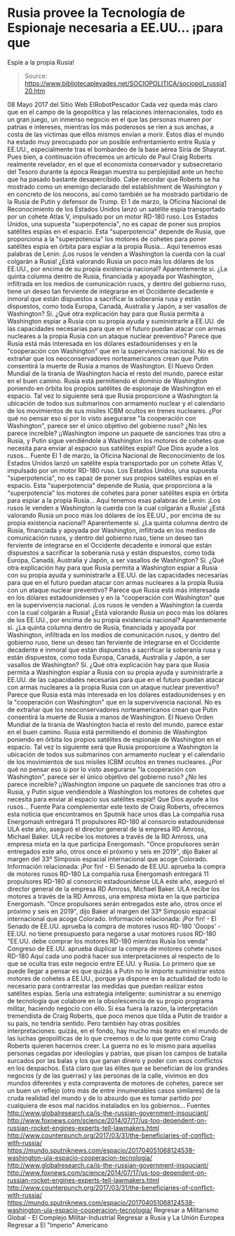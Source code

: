 # Rusia provee la Tecnología de Espionaje necesaria a EE.UU... ¡para que 
Espíe a la propia Rusia!

> Source: https://www.bibliotecapleyades.net/SOCIOPOLITICA/sociopol_russia120.htm

08 Mayo 2017
del Sitio Web ElRobotPescador
Cada vez queda más claro que en el campo de la geopolítica y las relaciones internacionales, todo es un gran juego, un inmenso negocio en el que las personas mueren por patrias e intereses, mientras los más poderosos se ríen a sus anchas, a costa de las víctimas que ellos mismos envían a morir. Estos días el mundo ha estado muy preocupado por un posible enfrentamiento entre Rusia y EE.UU., especialmente tras el bombardeo de la base aérea Siria de Shayrat. Pues bien, a continuación ofrecemos un artículo de Paul Craig Roberts realmente revelador, en el que el economista conservador y subsecretario del Tesoro durante la época Reagan muestra su perplejidad ante un hecho que ha pasado bastante desapercibido. Cabe recordar que Roberts se ha mostrado como un enemigo declarado del establishment de Washington y en concreto de los neocons, así como también se ha mostrado partidario de la Rusia de Putin y defensor de Trump.
El 1 de marzo, la Oficina Nacional de Reconocimiento de los Estados Unidos lanzó un satélite espía transportado por un cohete Atlas V, impulsado por un motor RD-180 ruso. Los Estados Unidos, una supuesta "superpotencia", no es capaz de poner sus propios satélites espías en el espacio. Esta "superpotencia" depende de Rusia, que proporciona a la "superpotencia" los motores de cohetes para poner satélites espía en órbita para espiar a la propia Rusia... Aquí tenemos esas palabras de Lenin: ¡Los rusos le venden a Washington la cuerda con la cual colgarán a Rusia! ¿Está valorando Rusia un poco más los dólares de los EE.UU., por encima de su propia existencia nacional? Aparentemente si. ¿La quinta columna dentro de Rusia, financiada y apoyada por Washington, infiltrada en los medios de comunicación rusos, y dentro del gobierno ruso, tiene un deseo tan ferviente de integrarse en el Occidente decadente e inmoral que están dispuestos a sacrificar la soberanía rusa y están dispuestos, como toda Europa, Canadá, Australia y Japón, a ser vasallos de Washington? Sí. ¿Qué otra explicación hay para que Rusia permita a Washington espiar a Rusia con su propia ayuda y suministrarle a EE.UU. de las capacidades necesarias para que en el futuro puedan atacar con armas nucleares a la propia Rusia con un ataque nuclear preventivo? Parece que Rusia está más interesada en los dólares estadounidenses y en la "cooperación con Washington" que en la supervivencia nacional. No es de extrañar que los neoconservadores norteamericanos crean que Putin consentirá la muerte de Rusia a manos de Washington. El Nuevo Orden Mundial de la tiranía de Washington hacia el resto del mundo, parece estar en el buen camino. Rusia está permitiendo el dominio de Washington poniendo en órbita los propios satélites de espionaje de Washington en el espacio. Tal vez lo siguiente será que Rusia proporcione a Washington la ubicación de todos sus submarinos con armamento nuclear y el calendario de los movimientos de sus misiles ICBM ocultos en trenes nucleares. ¿Por qué no pensar eso si por lo visto asegurarse "la cooperación con Washington", parece ser el único objetivo del gobierno ruso? ¿No les parece increíble? ¡¡Washington impone un paquete de sanciones tras otro a Rusia, y Putin sigue vendiéndole a Washington los motores de cohetes que necesita para enviar al espacio sus satélites espía!! Que Dios ayude a los rusos... Fuente
El 1 de marzo, la Oficina Nacional de Reconocimiento de los Estados Unidos lanzó un satélite espía transportado por un cohete Atlas V, impulsado por un motor RD-180 ruso. Los Estados Unidos, una supuesta "superpotencia", no es capaz de poner sus propios satélites espías en el espacio. Esta "superpotencia" depende de Rusia, que proporciona a la "superpotencia" los motores de cohetes para poner satélites espía en órbita para espiar a la propia Rusia...
Aquí tenemos esas palabras de Lenin:
¡Los rusos le venden a Washington la cuerda con la cual colgarán a Rusia! ¿Está valorando Rusia un poco más los dólares de los EE.UU., por encima de su propia existencia nacional? Aparentemente si. ¿La quinta columna dentro de Rusia, financiada y apoyada por Washington, infiltrada en los medios de comunicación rusos, y dentro del gobierno ruso, tiene un deseo tan ferviente de integrarse en el Occidente decadente e inmoral que están dispuestos a sacrificar la soberanía rusa y están dispuestos, como toda Europa, Canadá, Australia y Japón, a ser vasallos de Washington? Sí. ¿Qué otra explicación hay para que Rusia permita a Washington espiar a Rusia con su propia ayuda y suministrarle a EE.UU. de las capacidades necesarias para que en el futuro puedan atacar con armas nucleares a la propia Rusia con un ataque nuclear preventivo? Parece que Rusia está más interesada en los dólares estadounidenses y en la "cooperación con Washington" que en la supervivencia nacional.
¡Los rusos le venden a Washington la cuerda con la cual colgarán a Rusia!
¿Está valorando Rusia un poco más los dólares de los EE.UU., por encima de su propia existencia nacional? Aparentemente si.
¿La quinta columna dentro de Rusia, financiada y apoyada por Washington, infiltrada en los medios de comunicación rusos, y dentro del gobierno ruso, tiene un deseo tan ferviente de integrarse en el Occidente decadente e inmoral que están dispuestos a sacrificar la soberanía rusa y están dispuestos, como toda Europa, Canadá, Australia y Japón, a ser vasallos de Washington? Sí.
¿Qué otra explicación hay para que Rusia permita a Washington espiar a Rusia con su propia ayuda y suministrarle a EE.UU. de las capacidades necesarias para que en el futuro puedan atacar con armas nucleares a la propia Rusia con un ataque nuclear preventivo? Parece que Rusia está más interesada en los dólares estadounidenses y en la "cooperación con Washington" que en la supervivencia nacional.
No es de extrañar que los neoconservadores norteamericanos crean que Putin consentirá la muerte de Rusia a manos de Washington. El Nuevo Orden Mundial de la tiranía de Washington hacia el resto del mundo, parece estar en el buen camino.
Rusia está permitiendo el dominio de Washington poniendo en órbita los propios satélites de espionaje de Washington en el espacio. Tal vez lo siguiente será que Rusia proporcione a Washington la ubicación de todos sus submarinos con armamento nuclear y el calendario de los movimientos de sus misiles ICBM ocultos en trenes nucleares.
¿Por qué no pensar eso si por lo visto asegurarse "la cooperación con Washington", parece ser el único objetivo del gobierno ruso? ¿No les parece increíble?
¡¡Washington impone un paquete de sanciones tras otro a Rusia, y Putin sigue vendiéndole a Washington los motores de cohetes que necesita para enviar al espacio sus satélites espía!! Que Dios ayude a los rusos...
Fuente
Para complementar este texto de Craig Roberts, ofrecemos esta noticia que encontramos en Sputnik hace unos días
La compañía rusa Energomash entregará 11 propulsores RD-180 al consorcio estadounidense ULA este año, aseguró el director general de la empresa RD Amross, Michael Baker. ULA recibe los motores a través de la RD Amross, una empresa mixta en la que participa Energomash. "Once propulsores serán entregados este año, otros once el próximo y seis en 2019", dijo Baker al margen del 33º Simposio espacial internacional que acoge Colorado. Información relacionada: ¡Por fin! - El Senado de EE.UU. aprueba la compra de motores rusos RD-180
La compañía rusa Energomash entregará 11 propulsores RD-180 al consorcio estadounidense ULA este año, aseguró el director general de la empresa RD Amross, Michael Baker. ULA recibe los motores a través de la RD Amross, una empresa mixta en la que participa Energomash.
"Once propulsores serán entregados este año, otros once el próximo y seis en 2019", dijo Baker al margen del 33º Simposio espacial internacional que acoge Colorado.
Información relacionada:
¡Por fin! - El Senado de EE.UU. aprueba la compra de motores rusos RD-180
'Ooops' - EE.UU. no tiene presupuesto para negarse a usar motores rusos RD-180
"EE.UU. debe comprar los motores RD-180 mientras Rusia los venda"
Congreso de EE.UU. aprueba duplicar la compra de motores cohete rusos RD-180
Aquí cada uno podrá hacer sus interpretaciones al respecto de lo que se oculta tras este negocio entre EE.UU. y Rusia.
Lo primero que se puede llegar a pensar es que quizás a Putin no le importe suministrar estos motores de cohetes a EE.UU., porque ya dispone en la actualidad de todo lo necesario para contrarrestar las medidas que puedan realizar estos satélites espías.
Sería una estrategia inteligente:
suministrar a su enemigo de tecnología que colabore en la obsolescencia de su propio programa militar, haciendo negocio con ello.
Si esa fuera la razón, la interpretación tremendista de Craig Roberts, que poco menos que tilda a Putin de traidor a su país, no tendría sentido. Pero también hay otras posibles interpretaciones:
quizás, en el fondo, hay mucho más teatro en el mundo de las luchas geopolíticas de lo que creemos o de lo que gente como Craig Roberts quieren hacernos creer.
La guerra no es lo mismo para aquellas personas cegadas por ideologías y patrias, que pisan los campos de batalla surcados por las balas y los que ganan dinero y poder con esos conflictos en los despachos. Está claro que las élites que se benefician de los grandes negocios (y de las guerras) y las personas de la calle, vivimos en dos mundos diferentes y esta compraventa de motores de cohetes, parece ser un buen un reflejo (otro más de entre innumerables casos similares) de la cruda realidad del mundo y de lo absurdo que es tomar partido por cualquiera de esos mal nacidos instalados en los gobiernos...
Fuentes
http://www.globalresearch.ca/is-the-russian-government-insouciant/ http://www.foxnews.com/science/2014/07/17/us-too-dependent-on-russian-rocket-engines-experts-tell-lawmakers.html http://www.counterpunch.org/2017/03/31/the-beneficiaries-of-conflict-with-russia/ https://mundo.sputniknews.com/espacio/201704051068124538-washington-ula-espacio-cooperacion-tecnologia/
http://www.globalresearch.ca/is-the-russian-government-insouciant/
http://www.foxnews.com/science/2014/07/17/us-too-dependent-on-russian-rocket-engines-experts-tell-lawmakers.html
http://www.counterpunch.org/2017/03/31/the-beneficiaries-of-conflict-with-russia/
https://mundo.sputniknews.com/espacio/201704051068124538-washington-ula-espacio-cooperacion-tecnologia/
Regresar a Militarismo Global - El Complejo Militar-Industrial
Regresar a Rusia y La Unión Europea
Regresar a El "Imperio" Americano
